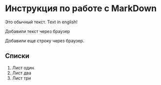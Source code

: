 # Инструкция по работе с MarkDown

Это обычный текст. Text in english!

Добавили текст через браузер

Добавили еще строку через браузер. 

## Списки
1. Лист один
2. Лист два
3. Лист три
